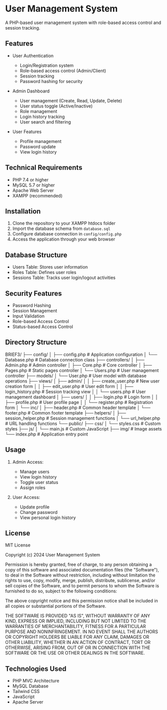 # User Management System

A PHP-based user management system with role-based access control and session tracking.

## Features

- User Authentication
  - Login/Registration system
  - Role-based access control (Admin/Client)
  - Session tracking
  - Password hashing for security

- Admin Dashboard
  - User management (Create, Read, Update, Delete)
  - User status toggle (Active/Inactive)
  - Role management
  - Login history tracking
  - User search and filtering

- User Features
  - Profile management
  - Password update
  - View login history

## Technical Requirements

- PHP 7.4 or higher
- MySQL 5.7 or higher
- Apache Web Server
- XAMPP (recommended)

## Installation

1. Clone the repository to your XAMPP htdocs folder
2. Import the database schema from `database.sql`
3. Configure database connection in `config/config.php`
4. Access the application through your web browser

## Database Structure

- Users Table: Stores user information
- Roles Table: Defines user roles
- Sessions Table: Tracks user login/logout activities

## Security Features

- Password Hashing
- Session Management
- Input Validation
- Role-based Access Control
- Status-based Access Control


## Directory Structure

BRIEF3/
├── config/
│   ├── config.php                 # Application configuration
│   └── Database.php              # Database connection class
├── controllers/
│   ├── Admin.php                 # Admin controller
│   ├── Core.php                  # Core controller
│   ├── Pages.php                 # Static pages controller
│   └── Users.php                 # User management controller
├── models/
│   └── User.php                  # User model with database operations
├── views/
│   ├── admin/
│   │   ├── create_user.php       # New user creation form
│   │   ├── edit_user.php         # User edit form
│   │   ├── login_history.php     # Session tracking view
│   │   └── users.php             # User management dashboard
│   ├── users/
│   │   ├── login.php             # Login form
│   │   ├── profile.php           # User profile page
│   │   └── register.php          # Registration form
│   └── inc/
│       ├── header.php            # Common header template
│       └── footer.php            # Common footer template
├── helpers/
│   ├── session_helper.php        # Session management functions
│   └── url_helper.php            # URL handling functions
└── public/
├── css/
│   └── styles.css            # Custom styles
├── js/
│   └── main.js               # Custom JavaScript
├── img/                      # Image assets
└── index.php                 # Application entry point


## Usage

1. Admin Access:
   - Manage users
   - View login history
   - Toggle user status
   - Assign roles

2. User Access:
   - Update profile
   - Change password
   - View personal login history


## License

MIT License

Copyright (c) 2024 User Management System

Permission is hereby granted, free of charge, to any person obtaining a copy
of this software and associated documentation files (the "Software"), to deal
in the Software without restriction, including without limitation the rights
to use, copy, modify, merge, publish, distribute, sublicense, and/or sell
copies of the Software, and to permit persons to whom the Software is
furnished to do so, subject to the following conditions:

The above copyright notice and this permission notice shall be included in all
copies or substantial portions of the Software.

THE SOFTWARE IS PROVIDED "AS IS", WITHOUT WARRANTY OF ANY KIND, EXPRESS OR
IMPLIED, INCLUDING BUT NOT LIMITED TO THE WARRANTIES OF MERCHANTABILITY,
FITNESS FOR A PARTICULAR PURPOSE AND NONINFRINGEMENT. IN NO EVENT SHALL THE
AUTHORS OR COPYRIGHT HOLDERS BE LIABLE FOR ANY CLAIM, DAMAGES OR OTHER
LIABILITY, WHETHER IN AN ACTION OF CONTRACT, TORT OR OTHERWISE, ARISING FROM,
OUT OF OR IN CONNECTION WITH THE SOFTWARE OR THE USE OR OTHER DEALINGS IN THE
SOFTWARE.


## Technologies Used

- PHP MVC Architecture
- MySQL Database
- Tailwind CSS
- JavaScript
- Apache Server
